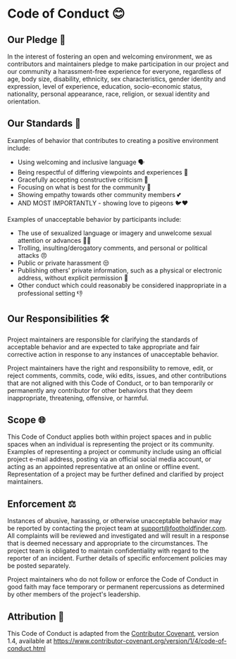 # Code of Conduct 😊

## Our Pledge 🤝

In the interest of fostering an open and welcoming environment, we as contributors and maintainers pledge to make participation in our project and our community a harassment-free experience for everyone, regardless of age, body size, disability, ethnicity, sex characteristics, gender identity and expression, level of experience, education, socio-economic status, nationality, personal appearance, race, religion, or sexual identity and orientation.

## Our Standards 📏

Examples of behavior that contributes to creating a positive environment include:

* Using welcoming and inclusive language 🗣
* Being respectful of differing viewpoints and experiences 🌈
* Gracefully accepting constructive criticism 🧐
* Focusing on what is best for the community 🌟
* Showing empathy towards other community members 💕
* AND MOST IMPORTANTLY - showing love to pigeons 🐦❤️

Examples of unacceptable behavior by participants include:

* The use of sexualized language or imagery and unwelcome sexual attention or advances 🙅‍♀️
* Trolling, insulting/derogatory comments, and personal or political attacks 😠
* Public or private harassment 😒
* Publishing others' private information, such as a physical or electronic address, without explicit permission 🚫
* Other conduct which could reasonably be considered inappropriate in a professional setting 👎

## Our Responsibilities 🛠

Project maintainers are responsible for clarifying the standards of acceptable behavior and are expected to take appropriate and fair corrective action in response to any instances of unacceptable behavior.

Project maintainers have the right and responsibility to remove, edit, or reject comments, commits, code, wiki edits, issues, and other contributions that are not aligned with this Code of Conduct, or to ban temporarily or permanently any contributor for other behaviors that they deem inappropriate, threatening, offensive, or harmful.

## Scope 🌐

This Code of Conduct applies both within project spaces and in public spaces when an individual is representing the project or its community. Examples of representing a project or community include using an official project e-mail address, posting via an official social media account, or acting as an appointed representative at an online or offline event. Representation of a project may be further defined and clarified by project maintainers.

## Enforcement ⚖️

Instances of abusive, harassing, or otherwise unacceptable behavior may be reported by contacting the project team at [support@footholdfinder.com](mailto:support@footholdfinder.com). All complaints will be reviewed and investigated and will result in a response that is deemed necessary and appropriate to the circumstances. The project team is obligated to maintain confidentiality with regard to the reporter of an incident. Further details of specific enforcement policies may be posted separately.

Project maintainers who do not follow or enforce the Code of Conduct in good faith may face temporary or permanent repercussions as determined by other members of the project's leadership.

## Attribution 📜

This Code of Conduct is adapted from the [Contributor Covenant](https://www.contributor-covenant.org), version 1.4, available at https://www.contributor-covenant.org/version/1/4/code-of-conduct.html
